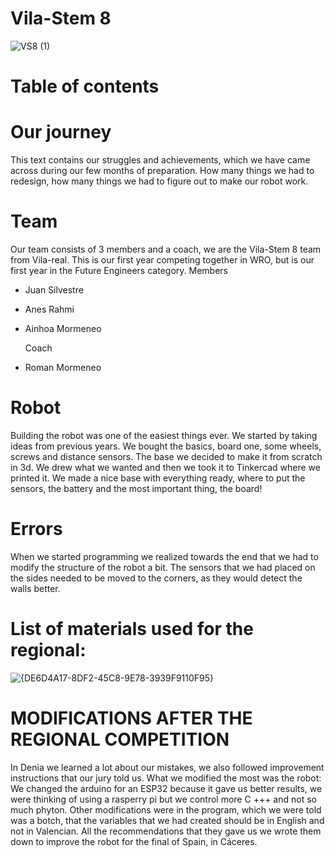 # Vila-Stem 8
![VS8 (1)](https://github.com/user-attachments/assets/a4774f91-6fe7-40f2-a07a-25e1a2d4d9e4)
# Table of contents
# Our journey
This text contains our struggles and achievements, which we have came across during our few months of preparation. How many things we had to redesign, how many things we had to figure out to make our robot work.
# Team
Our team consists of 3 members and a coach, we are the Vila-Stem 8 team from Vila-real. This is our first year competing together in WRO, but is our first year in the Future Engineers category.
Members
- Juan Silvestre

- Anes Rahmi

- Ainhoa Mormeneo

  Coach
- Roman Mormeneo
# Robot
Building the robot was one of the easiest things ever. We started by taking ideas from previous years. We bought the basics, board one, some wheels, screws and distance sensors. The base we decided to make it from scratch in 3d. We drew what we wanted and then we took it to Tinkercad where we printed it. We made a nice base with everything ready, where to put the sensors, the battery and the most important thing, the board!

# Errors
When we started programming we realized towards the end that we had to modify the structure of the robot a bit. The sensors that we had placed on the sides needed to be moved to the corners, as they would detect the walls better.

# List of materials used for the regional:

![{DE6D4A17-8DF2-45C8-9E78-3939F9110F95}](https://github.com/user-attachments/assets/a7a883ee-b089-45c3-998b-ecc6a5885cd1)

# MODIFICATIONS AFTER THE REGIONAL COMPETITION
In Denia we learned a lot about our mistakes, we also followed improvement instructions that our jury told us. 
What we modified the most was the robot: We changed the arduino for an ESP32 because it gave us better results, we were thinking of using a rasperry pi but we control more C +++ and not so much phyton. Other modifications were in the program, which we were told was a botch, that the variables that we had created should be in English and not in Valencian. All the recommendations that they gave us we wrote them down to improve the robot for the final of Spain, in Cáceres.


